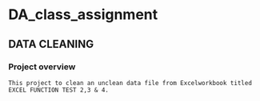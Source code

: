 # DA_class_assignment

## DATA CLEANING

### Project overview
    This project to clean an unclean data file from Excelworkbook titled EXCEL FUNCTION TEST 2,3 & 4. 
